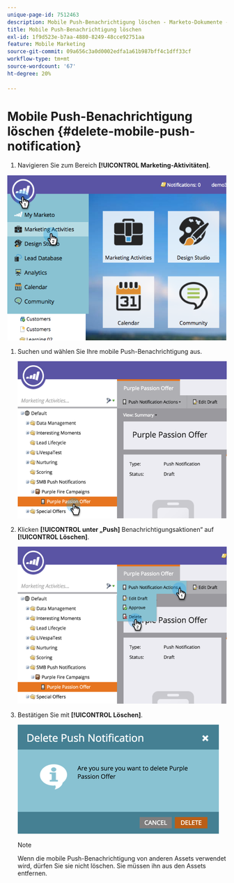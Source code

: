 ```yaml
---
unique-page-id: 7512463
description: Mobile Push-Benachrichtigung löschen - Marketo-Dokumente - Produktdokumentation
title: Mobile Push-Benachrichtigung löschen
exl-id: 1f9d523e-b7aa-4880-8249-48cce92751aa
feature: Mobile Marketing
source-git-commit: 09a656c3a0d0002edfa1a61b987bff4c1dff33cf
workflow-type: tm+mt
source-wordcount: '67'
ht-degree: 20%

---
```


# Mobile Push-Benachrichtigung löschen {#delete-mobile-push-notification}

1. Navigieren Sie zum Bereich **[!UICONTROL Marketing-Aktivitäten]**.

![](assets/image2015-4-22-18-3a42-3a36.png)

1. Suchen und wählen Sie Ihre mobile Push-Benachrichtigung aus.

   ![](assets/image2015-4-22-18-3a43-3a21.png)

1. Klicken **[!UICONTROL unter „Push]** Benachrichtigungsaktionen“ auf **[!UICONTROL Löschen]**.

   ![](assets/image2015-4-22-18-3a43-3a38.png)

1. Bestätigen Sie mit **[!UICONTROL Löschen]**.

   ![](assets/image2015-4-22-18-3a43-3a51.png)

   >[!NOTE]
   >
   >Wenn die mobile Push-Benachrichtigung von anderen Assets verwendet wird, dürfen Sie sie nicht löschen. Sie müssen ihn aus den Assets entfernen.
